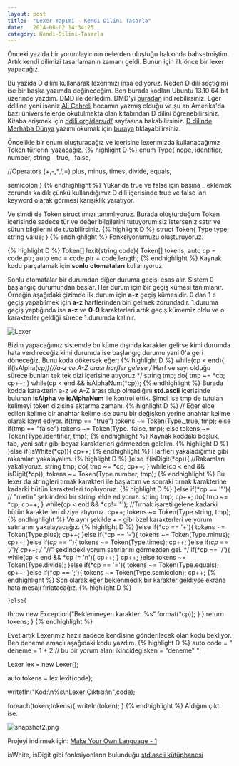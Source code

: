 ```yaml
---
layout: post
title:  "Lexer Yapımı - Kendi Dilini Tasarla"
date:   2014-08-02 14:34:25
category: Kendi-Dilini-Tasarla
---
```


Önceki yazıda bir yorumlayıcının nelerden oluştuğu hakkında bahsetmiştim. Artık kendi dilimizi tasarlamanın zamanı geldi. Bunun için ilk önce bir lexer yapacağız.

Bu yazıda D dilini kullanarak lexerımızı inşa ediyoruz. Neden D dili seçtiğimi ise bir başka yazımda değineceğim. Ben burada kodları Ubuntu 13.10 64 bit üzerinde yazdım. DMD ile derledim. DMD'yi [buradan](http://dlang.org/download.html) indirebilirsiniz. Eğer ddiline yeni iseniz [Ali Çehreli](http://acehreli.org) hocamın yazmış olduğu ve şu an Amerika'da bazı üniversitelerde okutulmakta olan kitabından D dilini öğrenebilirsiniz. Kitaba erişmek için [ddili.org/ders/d/](http://ddili.org/ders/d/index.html) sayfasına bakabilirsiniz. [D dilinde Merhaba Dünya](/d-dilinde-merhaba-dunya/) yazımı okumak için [buraya](/d-dilinde-merhaba-dunya/) tıklayabilirsiniz.

Öncelikle bir enum oluşturacağız ve içerisine lexerımızda kullanacağımız Token türlerini yazacağız.
{% highlight D %}
enum Type{
  nope, identifier, number, string, _true, _false,

  //Operators (+,-,*,/,=)
  plus, minus, times, divide, equals,

  semicolon
}
{% endhighlight %}
Yukarıda true ve false için başına _  eklemek zorunda kaldık çünkü kullandığımız D dili içerisinde true ve false ları keyword olarak görmesi karışıklık yaratıyor.

Ve şimdi de Token struct'ımızı tanımlıyoruz. Burada oluşturduğum Token içerisinde sadece tür ve değer bilgilerini tutuyorum siz isterseniz satır ve sütun bilgilerini de tutabilirsiniz.
{% highlight D %}
struct Token{
  Type type;
  string value;
}
{% endhighlight %}
Fonksiyonumuzu oluşturuyoruz.

{% highlight D %}
Token[] lexit(string code){
    Token[] tokens;
    auto cp = code.ptr;
    auto end = code.ptr + code.length;
{% endhighlight %}
Kaynak kodu parçalamak için **sonlu otomataları** kullanıyoruz.

Sonlu otomatalar bir durumdan diğer duruma geçişi esas alır. Sistem 0 başlangıç durumundan başlar. Her durum için bir geçiş kümesi tanımlanır. Örneğin aşağıdaki çizimde ilk durum için **a-z** geçiş kümesidir. 0 dan 1 e geçiş yapabilmek için **a-z** harflerinden biri gelmek zorundadır. 1.duruma geçiş yaptığında ise **a-z** ve **0-9** karakterleri artık geçiş kümemiz oldu ve o karakterler geldiği sürece 1.durumda kalınır.

![Lexer](/storage/app/uploads/public/54e/a37/6c5/54ea376c56f3e382204750.png)

Bizim yapacağımız sistemde bu küme dışında karakter gelirse kimi durumda hata verdireceğiz kimi durumda ise başlangıç durumu yani 0'a geri döneceğiz. Bunu koda dökersek eğer;
{% highlight D %}
    while(cp < end){
      if(isAlpha(*cp)){//a-z ve A-Z arası harfler gelirse
    /* Harf ve sayı olduğu sürece bunları tek tek dizi içerisine atıyoruz */
    string tmp;
    do{
      tmp ~= *cp;
      cp++;
    } while(cp < end && isAlphaNum(*cp));
{% endhighlight %}
Burada kodda karakterin a-z ve A-Z arası olup olmadığını **std.ascii** içerisinde bulunan **isAlpha** ve **isAlphaNum** ile kontrol ettik. Şimdi ise tmp de tutulan kelimeyi token dizisine aktarma zamanı.
{% highlight D %}
  // Eğer elde edilen kelime bir anahtar kelime ise bunu bir değişken yerine anahtar kelime olarak kayıt ediyor.
    if(tmp == "true") tokens ~= Token(Type._true, tmp);
    else if(tmp == "false") tokens ~= Token(Type._false, tmp);
    else tokens ~= Token(Type.identifier, tmp);
{% endhighlight %}
Kaynak koddaki boşluk, tab, yeni satır gibi beyaz karakterleri görmezden gelelim.
{% highlight D %}
      }else if(isWhite(*cp)){
    cp++;
{% endhighlight %}
Harfleri yakaladığımız gibi rakamları yakalayalım.
{% highlight D %}
      }else if(isDigit(*cp)){
    //Rakamları yakalıyoruz.
    string tmp;
    do{
      tmp ~= *cp;
      cp++;
    } while(cp < end && isDigit(*cp));
    tokens ~= Token(Type.number, tmp);
{% endhighlight %}
Bu lexer da stringleri tırnak karakteri ile başlattım ve sonraki tırnak karakterine kadarki bütün karakterleri topluyoruz.
{% highlight D %}
      }else if(*cp == '"'){
    // "metin" şeklindeki bir stringi elde ediyoruz.
    string tmp;
    cp++;
    do{
      tmp ~= *cp;
      cp++;
    } while(cp < end && *cp!='"'); //Tırnak işareti gelene kadarki bütün karakterleri diziye atıyoruz.
    cp++;
    tokens ~= Token(Type.string, tmp);
{% endhighlight %}
Ve aynı şekilde + - gibi özel karakterleri ve yorum satırlarını yakalayacağız.
{% highlight D %}
      }else if(*cp == '+'){
    tokens ~= Token(Type.plus);
    cp++;
      }else if(*cp == '-'){
    tokens ~= Token(Type.minus);
    cp++;
      }else if(*cp == '*'){
    tokens ~= Token(Type.times);
    cp++;
      }else if(*cp == '/'){
    cp++;
    /* "//" şeklindeki yorum satırlarını görmezden gel. */
    if(*cp == '/'){
      while(cp < end && *cp != 'n'){
        cp++;
      }
      cp++;
    }else tokens ~= Token(Type.divide);
      }else if(*cp == '='){
    tokens ~= Token(Type.equals);
    cp++;
      }else if(*cp == ';'){
    tokens ~= Token(Type.semicolon);
    cp++;
{% endhighlight %}
Son olarak eğer beklenmedik bir karakter geldiyse ekrana hata mesajı fırlatacağız.
{% highlight D %}
    
	}else{
  throw new Exception("Beklenmeyen karakter: %s".format(*cp));
    }
  }
  return tokens;
}
{% endhighlight %}

Evet artık Lexerımız hazır sadece kendisine gönderilecek olan kodu bekliyor. Ben deneme amaçlı aşağıdaki kodu yazdım.
{% highlight D %}
auto code = "
  deneme = 1 + 2 // bu bir yorum alanı
  ikincidegisken = \"deneme\"
";

Lexer lex = new Lexer();

auto tokens = lex.lexit(code);

writefln("Kod:\n%s\nLexer Çıktısı:\n",code);

foreach(token;tokens){
  writeln(token);
}
{% endhighlight %}
Aldığım çıktı ise:

![snapshot2.png](/storage/app/uploads/public/54e/a38/4e5/54ea384e512a1688104999.png)

Projeyi indirmek için: [Make Your Own Language - 1](/files/langdev.tar.gz)

isWhite, isDigit gibi fonksiyonların bulunduğu [std.ascii kütüphanesi](http://dlang.org/phobos/std_ascii.html)


[jekyll]:      http://jekyllrb.com
[jekyll-gh]:   https://github.com/jekyll/jekyll
[jekyll-help]: https://github.com/jekyll/jekyll-help
